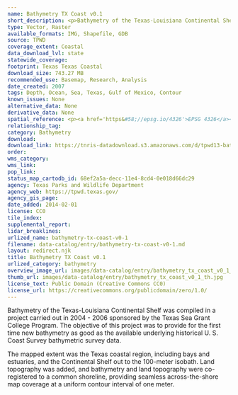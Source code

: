 ```yaml
---
name: Bathymetry TX Coast v0.1
short_description: <p>Bathymetry of the Texas-Louisiana Continental Shelf.</p>
type: Vector, Raster
available_formats: IMG, Shapefile, GDB
source: TPWD
coverage_extent: Coastal
data_download_lvl: state
statewide_coverage: 
footprint: Texas Texas Coastal
download_size: 743.27 MB
recommended_use: Basemap, Research, Analysis
date_created: 2007
tags: Depth, Ocean, Sea, Texas, Gulf of Mexico, Contour
known_issues: None
alternative_data: None
derivative_data: None
spatial_reference: <p><a href='https&#58;//epsg.io/4326'>EPSG 4326</a></p>
relationship_tag: 
category: Bathymetry
download: 
download_link: https://tnris-datadownload.s3.amazonaws.com/d/tpwd13-bathymetry/state/tx/tpwd13-bathymetry_tx.zip
order: 
wms_category: 
wms_link: 
pop_link: 
status_map_cartodb_id: 68ef2a5a-decc-11e4-8cd4-0e018d66dc29
agency: Texas Parks and Wildlife Department
agency_web: https://tpwd.texas.gov/
agency_gis_page: 
date_added: 2014-02-01
license: CC0
tile_index: 
supplemental_report: 
lidar_breaklines: 
urlized_name: bathymetry-tx-coast-v0-1
filename: data-catalog/entry/bathymetry-tx-coast-v0-1.md
layout: redirect.njk
title: Bathymetry TX Coast v0.1
urlized_category: bathymetry
overview_image_url: images/data-catalog/entry/bathymetry_tx_coast_v0_1_overview.jpg
thumb_url: images/data-catalog/entry/bathymetry_tx_coast_v0_1_th.jpg
license_text: Public Domain (Creative Commons CC0)
license_url: https://creativecommons.org/publicdomain/zero/1.0/
---
```


Bathymetry of the Texas-Louisiana Continental Shelf was compiled in a project carried out in 2004 - 2006 sponsored by the Texas Sea Grant College Program. The objective of this project was to provide for the first time new bathymetry as good as the available underlying historical U. S. Coast Survey bathymetric survey data. 

The mapped extent was the Texas coastal region, including bays and estuaries, and the Continental Shelf out to the 100-meter isobath. Land topography was added, and bathymetry and land topography were co-registered to a common shoreline, providing seamless across-the-shore map coverage at a uniform contour interval of one meter.




